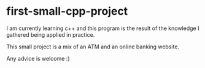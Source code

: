 # first-small-cpp-project
I am currently learning c++ and this program is the result of the knowledge I gathered being applied in practice.

This small project is a mix of an ATM and an online banking website.

Any advice is welcome :)
